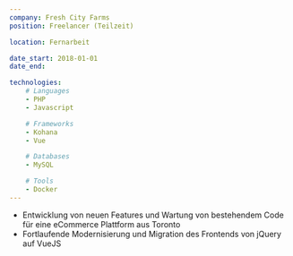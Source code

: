 ```yaml
---
company: Fresh City Farms
position: Freelancer (Teilzeit)

location: Fernarbeit

date_start: 2018-01-01
date_end:

technologies:
    # Languages
    - PHP
    - Javascript

    # Frameworks
    - Kohana
    - Vue

    # Databases
    - MySQL

    # Tools
    - Docker
---
```

* Entwicklung von neuen Features und Wartung von bestehendem Code für eine eCommerce Plattform aus Toronto
* Fortlaufende Modernisierung und Migration des Frontends von jQuery auf VueJS 

